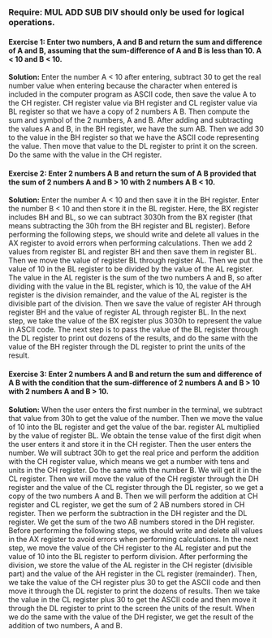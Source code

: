 ### Require: MUL ADD SUB DIV should only be used for logical operations.
#### Exercise 1: Enter two numbers, A and B and return the sum and difference of A and B, assuming that the sum-difference of A and B is less than 10. A < 10 and B < 10.

**Solution:** Enter the number A < 10 after entering, subtract 30 to get the real number value when entering because the character when entered is included in the computer program as ASCII code, then save the value A to the CH register. CH register value via BH register and CL register value via BL register so that we have a copy of 2 numbers A B. Then compute the sum and symbol of the 2 numbers, A and B. After adding and subtracting the values A and B, in the BH register, we have the sum AB. Then we add 30 to the value in the BH register so that we have the ASCII code representing the value. Then move that value to the DL register to print it on the screen. Do the same with the value in the CH register.

#### Exercise 2: Enter 2 numbers A B and return the sum of A B provided that the sum of 2 numbers A and B > 10 with 2 numbers A B < 10.
**Solution:** Enter the number A < 10 and then save it in the BH register. Enter the number B < 10 and then store it in the BL register. Here, the BX register includes BH and BL, so we can subtract 3030h from the BX register (that means subtracting the 30h from the BH register and BL register). Before performing the following steps, we should write and delete all values in the AX register to avoid errors when performing calculations. Then we add 2 values from register BL and register BH and then save them in register BL. Then we move the value of register BL through register AL. Then we put the value of 10 in the BL register to be divided by the value of the AL register. The value in the AL register is the sum of the two numbers A and B, so after dividing with the value in the BL register, which is 10, the value of the AH register is the division remainder, and the value of the AL register is the divisible part of the division. Then we save the value of register AH through register BH and the value of register AL through register BL. In the next step, we take the value of the BX register plus 3030h to represent the value in ASCII code. The next step is to pass the value of the BL register through the DL register to print out dozens of the results, and do the same with the value of the BH register through the DL register to print the units of the result.

#### Exercise 3: Enter 2 numbers A and B and return the sum and difference of A B with the condition that the sum-difference of 2 numbers A and B > 10 with 2 numbers A and B > 10.
**Solution:** When the user enters the first number in the terminal, we subtract that value from 30h to get the value of the number. Then we move the value of 10 into the BL register and get the value of the bar. register AL multiplied by the value of register BL. We obtain the tense value of the first digit when the user enters it and store it in the CH register. Then the user enters the number. We will subtract 30h to get the real price and perform the addition with the CH register value, which means we get a number with tens and units in the CH register. Do the same with the number B. We will get it in the CL register. Then we will move the value of the CH register through the DH register and the value of the CL register through the DL register, so we get a copy of the two numbers A and B. Then we will perform the addition at CH register and CL register, we get the sum of 2 AB numbers stored in CH register. Then we perform the subtraction in the DH register and the DL register. We get the sum of the two AB numbers stored in the DH register. Before performing the following steps, we should write and delete all values in the AX register to avoid errors when performing calculations. In the next step, we move the value of the CH register to the AL register and put the value of 10 into the BL register to perform division. After performing the division, we store the value of the AL register in the CH register (divisible part) and the value of the AH register in the CL register (remainder). Then, we take the value of the CH register plus 30 to get the ASCII code and then move it through the DL register to print the dozens of results. Then we take the value in the CL register plus 30 to get the ASCII code and then move it through the DL register to print to the screen the units of the result. When we do the same with the value of the DH register, we get the result of the addition of two numbers, A and B.
